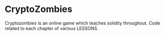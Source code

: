 # CryptoZombies
Cryptozombies is an online game which teaches solidity throughout.
Code related to each chapter of various LESSONS. 

